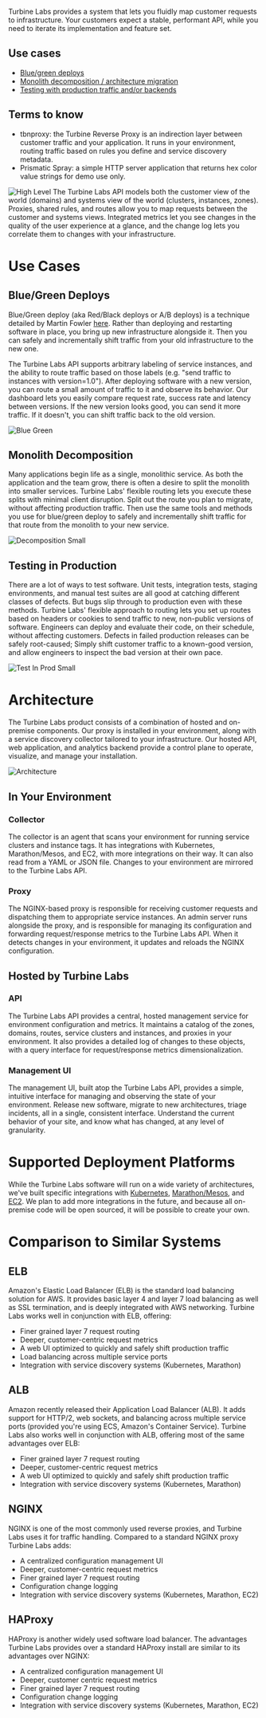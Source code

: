 
[//]: # ( Copyright 2017 Turbine Labs, Inc.                                   )
[//]: # ( you may not use this file except in compliance with the License.    )
[//]: # ( You may obtain a copy of the License at                             )
[//]: # (                                                                     )
[//]: # (     http://www.apache.org/licenses/LICENSE-2.0                      )
[//]: # (                                                                     )
[//]: # ( Unless required by applicable law or agreed to in writing, software )
[//]: # ( distributed under the License is distributed on an "AS IS" BASIS,   )
[//]: # ( WITHOUT WARRANTIES OR CONDITIONS OF ANY KIND, either express or     )
[//]: # ( implied. See the License for the specific language governing        )
[//]: # ( permissions and limitations under the License.                      )

Turbine Labs provides a system that lets you fluidly map customer requests to infrastructure. Your customers expect a stable, performant API, while you need to iterate its implementation and feature set.

## Use cases
  - [Blue/green deploys](#bluegreen)
  - [Monolith decomposition / architecture migration](#monolith)
  - [Testing with production traffic and/or backends](#testing)

## Terms to know
  - tbnproxy: the Turbine Reverse Proxy is an indirection layer between customer traffic and your application. It runs in your environment, routing traffic based on rules you define and service discovery metadata.
  - Prismatic Spray: a simple HTTP server application that returns hex color value strings for demo use only.

![High Level](https://d16co4vs2i1241.cloudfront.net/uploads/tutorial_image/file/619373600171886104/f551346c135b128460c7c5999d797b594f090fb202fa4665541261ce5a4e32ec/column_sized_Dev_Diagram.png)
The Turbine Labs API models both the customer view of the world (domains) and systems view of the world (clusters, instances, zones). Proxies, shared rules, and routes allow you to map requests between the customer and systems views. Integrated metrics let you see changes in the quality of the user experience at a glance, and the change log lets you correlate them to changes with your infrastructure.

# Use Cases

## Blue/Green Deploys <a id="bluegreen"></a>

Blue/Green deploy (aka Red/Black deploys or A/B deploys) is a technique detailed by Martin Fowler [here](http://martinfowler.com/bliki/BlueGreenDeployment.html). Rather than deploying and restarting software in place, you bring up new infrastructure alongside it. Then you can safely and incrementally shift traffic from your old infrastructure to the new one.

The Turbine Labs API supports arbitrary labeling of service instances, and the ability to route traffic based on those labels (e.g. "send traffic to instances with version=1.0"). After deploying software with a new version, you can route a small amount of traffic to it and observe its behavior. Our dashboard lets you easily compare request rate, success rate and latency between versions. If the new version looks good, you can send it more traffic. If it doesn't, you can shift traffic back to the old version.

![Blue Green](https://d16co4vs2i1241.cloudfront.net/uploads/tutorial_image/file/619522435309372492/7c81a781e975adf9508288affee8ecd139ea1fc92065d69b4f9b1bd60994a6cc/column_sized_Blue_Green.png)

## Monolith Decomposition <a id="monolith"></a>

Many applications begin life as a single, monolithic service. As both the application and the team grow, there is often a desire to split the monolith into smaller services. Turbine Labs' flexible routing lets you execute these splits with minimal client disruption. Split out the route you plan to migrate, without affecting production traffic. Then use the same tools and methods you use for blue/green deploy to safely and incrementally shift traffic for that route from the monolith to your new service.

![Decomposition Small](https://d16co4vs2i1241.cloudfront.net/uploads/tutorial_image/file/619374110996170265/c046cb79cd3c4bfe13100877b3c684311c46d2f40d5cadfce97e4ff04d4d60a7/column_sized_Decomposition_Small.png)

## Testing in Production <a id="testing"></a>

There are a lot of ways to test software. Unit tests, integration tests, staging environments, and manual test suites are all good at catching different classes of defects. But bugs slip through to production even with these methods. Turbine Labs' flexible approach to routing lets you set up routes based on headers or cookies to send traffic to new, non-public versions of software. Engineers can deploy and evaluate their code, on their schedule, without affecting customers. Defects in failed production releases can be safely root-caused; Simply shift customer traffic to a known-good version, and allow engineers to inspect the bad version at their own pace.

![Test In Prod Small](https://d16co4vs2i1241.cloudfront.net/uploads/tutorial_image/file/619523023711503438/c0148fd31bc12f12806d1623abef5af92f8fc4467c24ea0ac1b46ab7e7bf9c1a/column_sized_Test_in_Prod_Small.png)

# Architecture

The Turbine Labs product consists of a combination of hosted and on-premise components. Our proxy is installed in your environment, along with a service discovery collector tailored to your infrastructure. Our hosted API, web application, and analytics backend provide a control plane to operate, visualize, and manage your installation.

![Architecture](https://d16co4vs2i1241.cloudfront.net/uploads/tutorial_image/file/619523276946801743/65b450fc60ee0ac11008d050294b32c812b87dfe8eec201e07b508419cbb9dff/column_sized_Architecture.png)

## In Your Environment

### Collector

The collector is an agent that scans your environment for running service clusters and instance tags. It has integrations with Kubernetes, Marathon/Mesos, and EC2, with more integrations on their way. It can also read from a YAML or JSON file. Changes to your environment are mirrored to the Turbine Labs API.

### Proxy

The NGINX-based proxy is responsible for receiving customer requests and dispatching them to appropriate service instances. An admin server runs alongside the proxy, and is responsible for managing its configuration and forwarding request/response metrics to the Turbine Labs API. When it detects changes in your environment, it updates and reloads the NGINX configuration.

## Hosted by Turbine Labs

### API

The Turbine Labs API provides a central, hosted management service for environment configuration and metrics. It maintains a catalog of the zones, domains, routes, service clusters and instances, and proxies in your environment. It also provides a detailed log of changes to these objects, with a query interface for request/response metrics dimensionalization.

### Management UI

The management UI, built atop the Turbine Labs API, provides a simple, intuitive interface for managing and observing the state of your environment. Release new software, migrate to new architectures, triage incidents, all in a single, consistent interface. Understand the current behavior of your site, and know what has changed, at any level of granularity.

# Supported Deployment Platforms

While the Turbine Labs software will run on a wide variety of architectures, we've built specific integrations with [Kubernetes](https://docs.turbinelabs.io/guides/deploying-the-turbine-labs-product-suite-to-kubernetes), [Marathon/Mesos](https://docs.turbinelabs.io/guides/deploying-the-turbine-labs-product-suite-to-marathon), and [EC2](https://docs.turbinelabs.io/guides/deploying-the-turbine-labs-product-suite-to-docker-on-ec2). We plan to add more integrations in the future, and because all on-premise code will be open sourced, it will be possible to create your own.

# Comparison to Similar Systems

## ELB

Amazon's Elastic Load Balancer (ELB) is the standard load balancing solution for AWS. It provides basic layer 4 and layer 7 load balancing as well as SSL termination, and is deeply integrated with AWS networking. Turbine Labs works well in conjunction with ELB, offering:
  * Finer grained layer 7 request routing
  * Deeper, customer-centric request metrics
  * A web UI optimized to quickly and safely shift production traffic
  * Load balancing across multiple service ports
  * Integration with service discovery systems (Kubernetes, Marathon)

## ALB

Amazon recently released their Application Load Balancer (ALB). It adds support for HTTP/2, web sockets, and balancing across multiple service ports (provided you're using ECS, Amazon's Container Service). Turbine Labs also works well in conjunction with ALB, offering most of the same advantages over ELB:
  * Finer grained layer 7 request routing
  * Deeper, customer-centric request metrics
  * A web UI optimized to quickly and safely shift production traffic
  * Integration with service discovery systems (Kubernetes, Marathon)

## NGINX

NGINX is one of the most commonly used reverse proxies, and Turbine Labs uses it for traffic handling. Compared to a standard NGINX proxy Turbine Labs adds:
  * A centralized configuration management UI
  * Deeper, customer-centric request metrics
  * Finer grained layer 7 request routing
  * Configuration change logging
  * Integration with service discovery systems (Kubernetes, Marathon, EC2)

## HAProxy

HAProxy is another widely used software load balancer. The advantages Turbine Labs provides over a standard HAProxy install are similar to its advantages over NGINX:
  * A centralized configuration management UI
  * Deeper, customer centric request metrics
  * Finer grained layer 7 request routing
  * Configuration change logging
  * Integration with service discovery systems (Kubernetes, Marathon, EC2)
